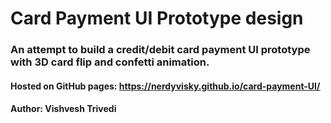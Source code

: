 # Card Payment UI Prototype design
### An attempt to build a credit/debit card payment UI prototype with 3D card flip and confetti animation.
#### Hosted on GitHub pages: https://nerdyvisky.github.io/card-payment-UI/
#### Author: Vishvesh Trivedi

